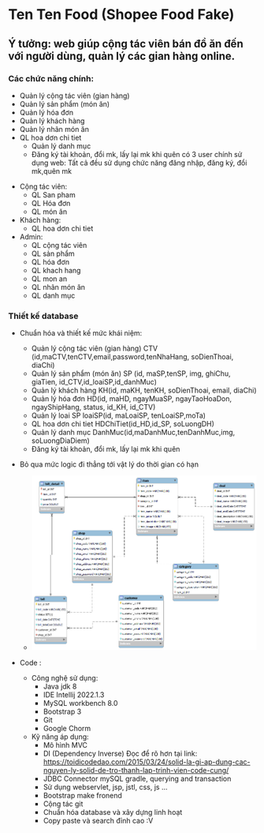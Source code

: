 # Ten Ten Food (Shopee Food Fake)
## Ý tưởng: web giúp cộng tác viên bán đồ ăn đến với người dùng, quản lý các gian hàng online.
### Các chức năng chính:
+ Quản lý cộng tác viên (gian hàng)
+ Quản lý sản phẩm (món ăn)
+ Quản lý hóa đơn
+ Quản lý khách hàng
+ Quản lý nhãn món ăn
+ QL hoa dơn chi tiet
  + Quản lý danh mục
  + Đăng ký tài khoản, đổi mk, lấy lại mk khi quên
  có 3 user chính sử dụng web:
  Tất cả đều sử dụng chức năng đăng nhập, đăng ký, đổi mk,quên mk
- Cộng tác viên:
  + QL San pham
  + QL Hóa đơn
  + QL món ăn
- Khách hàng:
  + QL hoa dơn chi tiet
- Admin:
  + QL cộng tác viên
  + QL sản phẩm
  + QL hóa đơn
  + QL khach hang
  + QL mon an
  + QL nhãn món ăn
  + QL danh mục
### Thiết kế database 
+ Chuẩn hóa và thiết kế mức khái niệm:
    + Quản lý cộng tác viên (gian hàng) CTV (id,maCTV,tenCTV,email,password,tenNhaHang, soDienThoai, diaChi)
    + Quản lý sản phẩm (món ăn) SP (id, maSP,tenSP, img, ghiChu, giaTien, id_CTV,id_loaiSP,id_danhMuc)
    + Quản lý khách hàng KH(id, maKH, tenKH, soDienThoai, email, diaChi)
    + Quản lý hóa đơn HD(id, maHD, ngayMuaSP, ngayTaoHoaDon, ngayShipHang, status, id_KH, id_CTV)
    + Quản lý loai SP loaiSP(id, maLoaiSP, tenLoaiSP,moTa)
    + QL hoa dơn chi tiet HDChiTiet(id_HD,id_SP, soLuongDH)
    + Quản lý danh mục DanhMuc(id,maDanhMuc,tenDanhMuc,img, soLuongDiaDiem)
    + Đăng ký tài khoản, đổi mk, lấy lại mk khi quên
+ Bỏ qua mức logic đi thẳng tới vật lý do thời gian có hạn

    + ![img.png](img.png)

+ Code :
    + Công nghệ sử dụng: 
      + Java jdk 8
      + IDE Intellij 2022.1.3
      + MySQL workbench 8.0
      + Bootstrap 3
      + Git
      + Google Chorm
    + Kỹ năng áp dụng:
      + Mô hình MVC 
      + DI (Dependency Inverse) Đọc để rõ hơn tại link: https://toidicodedao.com/2015/03/24/solid-la-gi-ap-dung-cac-nguyen-ly-solid-de-tro-thanh-lap-trinh-vien-code-cung/
      + JDBC Connector mySQL gradle, querying and transaction
      + Sử dụng webservlet, jsp, jstl, css, js ...
      + Bootstrap make fronend
      + Cộng tác git 
      + Chuẩn hóa database và xây dựng linh hoạt
      + Copy paste và search đỉnh cao :V 